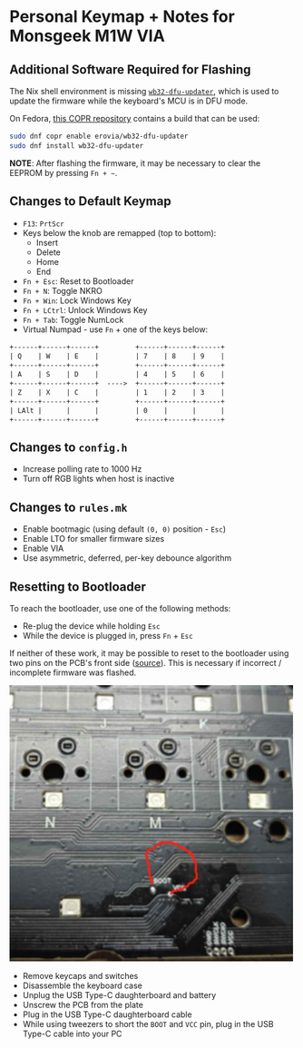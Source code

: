 # Personal Keymap + Notes for Monsgeek M1W VIA

## Additional Software Required for Flashing

The Nix shell environment is missing [`wb32-dfu-updater`](https://github.com/WestberryTech/wb32-dfu-updater), which is used to update the firmware while the keyboard's MCU is in DFU mode.

On Fedora, [this COPR repository](https://copr.fedorainfracloud.org/coprs/erovia/wb32-dfu-updater/) contains a build that can be used:

```bash
sudo dnf copr enable erovia/wb32-dfu-updater
sudo dnf install wb32-dfu-updater
```

**NOTE**: After flashing the firmware, it may be necessary to clear the EEPROM by pressing `Fn + ~`.

## Changes to Default Keymap

- `F13`: `PrtScr`
- Keys below the knob are remapped (top to bottom):
  - Insert
  - Delete
  - Home
  - End
- `Fn + Esc`: Reset to Bootloader
- `Fn + N`: Toggle NKRO
- `Fn + Win`: Lock Windows Key
- `Fn + LCtrl`: Unlock Windows Key
- `Fn + Tab`: Toggle NumLock
- Virtual Numpad - use `Fn` + one of the keys below:

```
+------+------+------+         +------+------+------+
| Q    | W    | E    |         | 7    | 8    | 9    |
+------+------+------+         +------+------+------+
| A    | S    | D    |         | 4    | 5    | 6    |
+------+------+------+  ---->  +------+------+------+
| Z    | X    | C    |         | 1    | 2    | 3    |
+------+------+------+         +------+------+------+
| LAlt |      |      |         | 0    |      |      |
+------+------+------+         +------+------+------+
```

## Changes to `config.h`

- Increase polling rate to 1000 Hz
- Turn off RGB lights when host is inactive

## Changes to `rules.mk`

- Enable bootmagic (using default `(0, 0)` position - `Esc`)
- Enable LTO for smaller firmware sizes
- Enable VIA
- Use asymmetric, deferred, per-key debounce algorithm

## Resetting to Bootloader

To reach the bootloader, use one of the following methods:

- Re-plug the device while holding `Esc`
- While the device is plugged in, press `Fn` + `Esc`

If neither of these work, it may be possible to reset to the bootloader using two pins on the PCB's front side ([source](https://discord.com/channels/1041956444913795132/1042017524801355808/1306191555648028713)). This is necessary if incorrect / incomplete firmware was flashed.

<img src="./img/m1w-v3-via-boot-pins.jpg" alt="M1W V3 VIA - Boot Pins" width="500" />

- Remove keycaps and switches
- Disassemble the keyboard case
- Unplug the USB Type-C daughterboard and battery
- Unscrew the PCB from the plate
- Plug in the USB Type-C daughterboard cable
- While using tweezers to short the `BOOT` and `VCC` pin, plug in the USB Type-C cable into your PC
